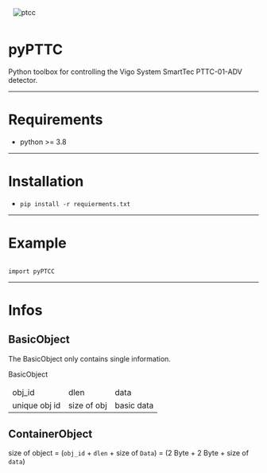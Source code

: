<img 
    src="https://vigophotonics.com/app/uploads/sites/3/2022/06/ptcc-01-1024x683-1.webp"
    alt="ptcc"
    style="float: center; margin: 10px;" 
/>



# pyPTTC

Python toolbox for controlling the Vigo System SmartTec PTTC-01-ADV detector.

---

# Requirements

- python >= 3.8


---

# Installation

- `pip install -r requierments.txt`

---

# Example

```python3

import pyPTCC

```

---

# Infos 

## BasicObject
The BasicObject only contains single information.

<table>
    <thead>
        <tr style="text-align:center">BasicObject</tr>
    </thead>
    <tbody>
        <tr>
            <td>obj_id</td>
            <td>dlen</td>
            <td>data</td>
        </tr>
        <tr>
            <td>unique obj id</td>
            <td>size of obj</td>
            <td>basic data</td>
        </tr>
    </tbody>
</table>

## ContainerObject


size of object = (`obj_id` + `dlen` + size of `Data`) = (2 Byte + 2 Byte + size of `data`)